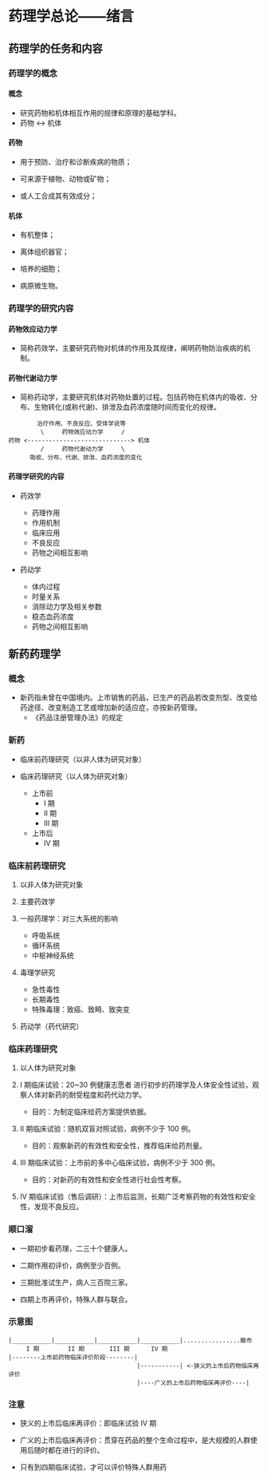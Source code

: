 # 药理学总论——绪言

## 药理学的任务和内容

### 药理学的概念

#### 概念

- 研究药物和机体相互作用的规律和原理的基础学科。
- 药物 <-> 机体

#### 药物

- 用于预防、治疗和诊断疾病的物质；
- 可来源于植物、动物或矿物；

- 或人工合成其有效成分；


#### 机体

- 有机整体；
- 离体组织器官；

- 培养的细胞；

- 病原微生物。


### 药理学的研究内容

#### 药物效应动力学

- 简称药效学，主要研究药物对机体的作用及其规律，阐明药物防治疾病的机制。

#### 药物代谢动力学

- 简称药动学，主要研究机体对药物处置的过程。包括药物在机体内的吸收、分布、生物转化(或称代谢)、排泄及血药浓度随时间而变化的规律。

```log
        治疗作用、不良反应、受体学说等
         \     药物效应动力学     /
药物 <-----------------------------> 机体
         /     药物代谢动力学     \
      吸收、分布、代谢、排泄、血药浓度的变化
```

#### 药理学研究的内容

- 药效学
  - 药理作用
  - 作用机制
  - 临床应用
  - 不良反应
  - 药物之间相互影响

- 药动学
  - 体内过程
  - 时量关系
  - 消除动力学及相关参数
  - 稳态血药浓度
  - 药物之间相互影响

## 新药药理学

### 概念

- 新药指未曾在中国境内。上市销售的药品，已生产的药品若改变剂型、改变给药途径、改变制造工艺或增加新的适应症，亦按新药管理。
  - 《药品注册管理办法》的规定

### 新药

- 临床前药理研究（以非人体为研究对象）

- 临床药理研究（以人体为研究对象）
  - 上市前
    - I 期
    - II 期
    - III 期
  - 上市后
    - IV 期

### 临床前药理研究

1. 以非人体为研究对象
2. 主要药效学

3. 一般药理学：对三大系统的影响
   - 呼吸系统
   - 循环系统
   - 中枢神经系统
4. 毒理学研究
   - 急性毒性
   - 长期毒性
   - 特殊毒理：致癌、致畸、致突变
5. 药动学（药代研究）


### 临床药理研究

1. 以人体为研究对象
2. I 期临床试验：20~30 例健康志愿者 进行初步的药理学及人体安全性试验，观察人体对新药的耐受程度和药代动力学。
   - 目的：为制定临床给药方案提供依据。
3. II 期临床试验：随机双盲对照试验，病例不少于 100 例。

   - 目的：观察新药的有效性和安全性，推荐临床给药剂量。
4. III 期临床试验：上市前的多中心临床试验，病例不少于 300 例。

   - 目的：对新药的有效性和安全性进行社会性考察。
5. IV 期临床试验（售后调研）：上市后监测，长期广泛考察药物的有效性和安全性，发现不良反应。

### 顺口溜

- 一期初步看药理，二三十个健康人。
- 二期作用初评价，病例至少百例。

- 三期批准试生产，病人三百院三家。

- 四期上市再评价，特殊人群与联合。


### 示意图

```log
|___________|___________|___________|___________|................撤市
     I 期        II 期       III 期      IV 期
|--------上市前药物临床评价阶段--------|
                                    |-----------| <-狭义的上市后药物临床再评价
                                    |----广义的上市后药物临床再评价----|
```

### 注意

- 狭义的上市后临床再评价：即临床试验 IV 期
- 广义的上市后临床再评价：贯穿在药品的整个生命过程中，是大规模的人群使用后随时都在进行的评价。

- 只有到四期临床试验，才可以评价特殊人群用药








